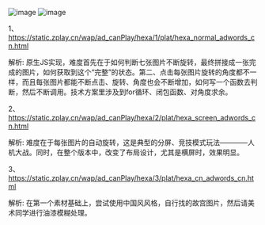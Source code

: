 ![image](https://github.com/WckY/Responsive-h5-game-dictionary/blob/master/Hexa%20Drawn/icon.png)
![image](https://github.com/WckY/Responsive-h5-game-dictionary/blob/master/Hexa%20Drawn/hexa.png)

1、https://static.zplay.cn/wap/ad_canPlay/hexa/1/plat/hexa_normal_adwords_cn.html

解析: 原生JS实现，难度首先在于如何判断七张图片不断旋转，最终拼接成一张完成的图片，如何获取到这个“完整”的状态。第二、点击每张图片旋转的角度都不一样，而且每张图片都能不断点击、旋转、角度也会不断增加，如何写一个函数去判断，然后不断调用。技术方案里涉及到for循环、闭包函数、对角度求余。

2、https://static.zplay.cn/wap/ad_canPlay/hexa/2/plat/hexa_screen_adwords_cn.html

解析: 难度在于每张图片的自动旋转，这是典型的分屏、竞技模式玩法————人机大战。同时，在整个版本中，改变了布局设计，尤其是横屏时，效果明显。

3、https://static.zplay.cn/wap/ad_canPlay/hexa/3/plat/hexa_cn_adwords_cn.html

解析: 在第一个素材基础上，尝试使用中国风风格，自行找的故宫图片，然后请美术同学进行油漆模糊处理。


